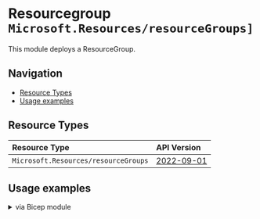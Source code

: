 # Resourcegroup `Microsoft.Resources/resourceGroups]`

This module deploys a ResourceGroup.

## Navigation

- [Resource Types](#Resource-Types)
- [Usage examples](#Usage-examples)

## Resource Types

| Resource Type | API Version |
| :-- | :-- |
| `Microsoft.Resources/resourceGroups` | [2022-09-01](https://learn.microsoft.com/en-us/azure/templates/microsoft.resources/2022-09-01/resourcegroups) |


## Usage examples

<details>

<summary>via Bicep module</summary>

```bicep
module ResourceGroup 'modules\ResourceGroup' = {
  name: 'rg-${uniqueString(deployment().name, location)}'
  params: {
    // Required parameters
    name: 'MyResourceGroup'
    location: 'westeurope'
  }
}
```

</details>